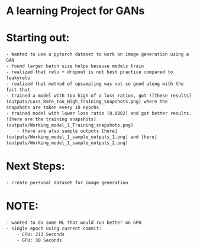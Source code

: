 # A learning Project for GANs

# Starting out:
    - Wanted to use a pytorch dataset to work on image generation using a GAN
    - found larger batch size helps because models train
    - realized that relu + dropout is not best practice compared to leakyrelu 
    - realized that method of upsampling was not so good along with the fact that 
    - trained a model with too high of a loss ration, got ![these results](outputs/Loss_Rate_Too_High_Training_Snapshots.png) where the snapshots are taken every 10 epochs
    - trained model with lower loss ratio (0.0002) and got better results. ![here are the training snapshots](outputs/Working_model_1_Training_snapshots.png)
        - there are also sample outputs [here](outputs/Working_model_1_sample_outputs_1.png) and [here](outputs/Working_model_1_sample_outputs_2.png)
    
# Next Steps:
    - create personal dataset for image generation


# NOTE:   
    - wanted to do some ML that would run better on GPU 
    - single epoch using current commit:
        - CPU: 213 Seconds
        - GPU: 30 Seconds